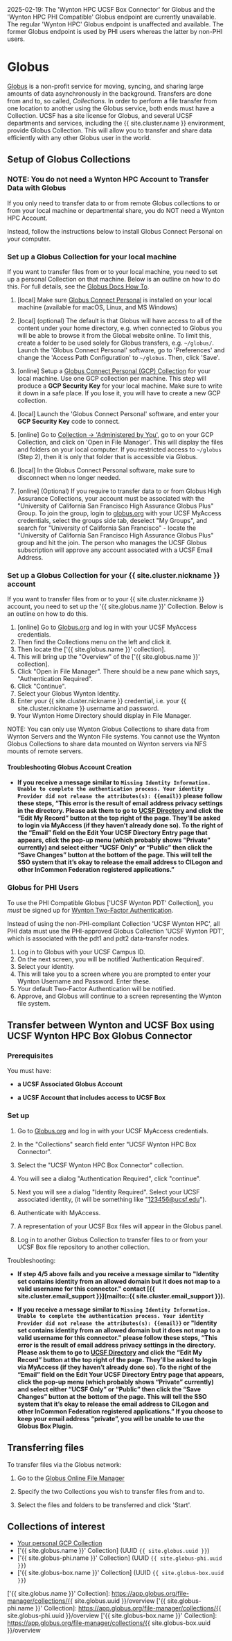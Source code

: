 <!-- markdownlint-disable-file MD034 -->

<div class="alert alert-danger" role="alert" markdown="1">
2025-02-19: The 'Wynton HPC UCSF Box Connector' for Globus and the 'Wynton HPC PHI Compatible' Globus endpoint are currently unavailable. The regular 'Wynton HPC' Globus endpoint is unaffected and available. The former Globus endpoint is used by PHI users whereas the latter by non-PHI users.
</div>

# Globus

[Globus] is a non-profit service for moving, syncing, and sharing large amounts of data asynchronously in the background.  Transfers are done from and to, so called, _Collections_.  In order to perform a file transfer from one location to another using the Globus service, both ends must have a Collection.  UCSF has a site license for Globus, and several UCSF departments and services, including the {{ site.cluster.name }} environment, provide Globus Collection.  This will allow you to transfer and share data efficiently with any other Globus user in the world.

## Setup of Globus Collections

### NOTE: You do not need a Wynton HPC Account to Transfer Data with Globus

If you only need to transfer data to or from remote Globus collections to or from your local machine or departmental share, you do NOT need a Wynton HPC Account.

Instead, follow the instructions below to install Globus Connect Personal on your computer.

### Set up a Globus Collection for your local machine

If you want to transfer files from or to your local machine, you need to set up a personal Collection on that machine.  Below is an outline on how to do this.  For full details, see the [Globus Docs How To](https://docs.globus.org/how-to/).

1. [local] Make sure [Globus Connect Personal] is installed on your local machine (available for macOS, Linux, and MS Windows)

2. [local] (optional) The default is that Globus will have access to all of the content under your home directory, e.g. when connected to Globus you will be able to browse it from the Global website online.  To limit this, create a folder to be used solely for Globus transfers, e.g. `~/globus/`.  Launch the 'Globus Connect Personal' software, go to 'Preferences' and change the 'Access Path Configuration' to `~/globus`. Then, click 'Save'.

3. [online] Setup a [Globus Connect Personal (GCP) Collection] for your local machine. Use one GCP collection per machine.  This step will produce a **GCP Security Key** for your local machine.  Make sure to write it down in a safe place.  If you lose it, you will have to create a new GCP collection.

4. [local] Launch the 'Globus Connect Personal' software, and enter your **GCP Security Key** code to connect.

5. [online] Go to [Collection -> 'Administered by You'](https://app.globus.org/collections?scope=administered-by-me), go to on your GCP Collection, and click on 'Open in File Manager'.  This will display the files and folders on your local computer.  If you restricted access to `~/globus` (Step 2), then it is only that folder that is accessible via Globus.

6. [local] In the Globus Connect Personal software, make sure to disconnect when no longer needed.

7. [online] (Optional) If you require to transfer data to or from Globus High Assurance Collections, your account must be associated with the "University of California San Francisco High Assurance Globus Plus" Group. To join the group, login to [globus.org](https://www.globus.org/) with your UCSF MyAccess credentials, select the groups side tab, deselect "My Groups", and search for "University of California San Francisco" - locate the "University of California San Francisco High Assurance Globus Plus" group and hit the join. The person who manages the UCSF Globus subscription will approve any account associated with a UCSF Email Address.

### Set up a Globus Collection for your {{ site.cluster.nickname }} account

If you want to transfer files from or to your {{ site.cluster.nickname }} account, you need to set up the '{{ site.globus.name }}' Collection.  Below is an outline on how to do this.

1. [online] Go to [Globus.org](https://www.globus.org) and log in with your UCSF MyAccess credentials. 
2. Then find the Collections menu on the left and click it. 
3. Then locate the ['{{ site.globus.name }}' collection]. 
4. This will bring up the "Overview" of the ['{{ site.globus.name }}' collection]. 
5. Click "Open in File Manager". There should be a new pane which says, "Authentication Required". 
6. Click "Continue". 
7. Select your Globus Wynton Identity. 
8. Enter your {{ site.cluster.nickname }} credential, i.e. your {{ site.cluster.nickname }} username and password. 
9. Your Wynton Home Directory should display in File Manager.

NOTE: You can only use Wynton Globus Collections to share data from Wynton Servers and the Wynton File systems. You cannot use the Wynton Globus Collections to share data mounted on Wynton servers via NFS mounts of remote servers.

#### Troubleshooting Globus Account Creation

* **If you receive a message similar to `Missing Identity Information. Unable to complete the authentication process. Your identity Provider did not release the attributes(s): {{email}}` please follow these steps, “This error is the result of email address privacy settings in the directory.  Please ask them to go to [UCSF Directory](https://directory.ucsf.edu) and click the “Edit My Record” button at the top right of the page. They’ll be asked to login via MyAccess (if they haven’t already done so).  To the right of the “Email” field on the Edit Your UCSF Directory Entry page that appears, click the pop-up menu (which probably shows “Private” currently) and select either “UCSF Only” or “Public” then click the “Save Changes” button at the bottom of the page.  This will tell the SSO system that it’s okay to release the email address to CILogon and other InCommon Federation registered applications.”**

### Globus for PHI Users

To use the PHI Compatible Globus ['UCSF Wynton PDT' Collection], you _must_ be signed up for [Wynton Two-Factor Authentication](/hpc/get-started/duo-signup.html).

Instead of using the non-PHI-compliant Collection 'UCSF Wynton HPC', all PHI data must use the PHI-approved Globus Collection 'UCSF Wynton PDT', which is associated with the pdt1 and pdt2 data-transfer nodes.  

1. Log in to Globus with your UCSF Campus ID. 
2. On the next screen, you will be notified 'Authentication Required'. 
3. Select your identity. 
4. This will take you to a screen where you are prompted to enter your Wynton Username and Password. Enter these. 
5. Your default Two-Factor Authentication will be notified.  
6. Approve, and Globus will continue to a screen representing the Wynton file system.

## Transfer between Wynton and UCSF Box using UCSF Wynton HPC Box Globus Connector

### Prerequisites

You must have:

* **a UCSF Associated Globus Account**

* **a UCSF Account that includes access to UCSF Box**

### Set up

1. Go to [Globus.org](https://www.globus.org) and log in with your UCSF MyAccess credentials.

2. In the "Collections" search field enter "UCSF Wynton HPC Box Connector".

3. Select the "UCSF Wynton HPC Box Connector" collection.

4. You will see a dialog "Authentication Required", click "continue". 

5. Next you will see a dialog "Identity Required". Select your UCSF associated identity, (it will be something like "123456@ucsf.edu").

6. Authenticate with MyAccess.

7. A representation of your UCSF Box files will appear in the Globus panel.

8. Log in to another Globus Collection to transfer files to or from your UCSF Box file repository to another collection.

Troubleshooting:

* **If step 4/5 above fails and you receive a message similar to "Identity set contains identity from an allowed domain but it does not map to a valid username for this connector." contact [{{ site.cluster.email_support }}](mailto::{{ site.cluster.email_support }}).**

* **If you receive a message similar to `Missing Identity Information. Unable to complete the authentication process. Your identity Provider did not release the attributes(s): {{email}}` or "Identity set contains identity from an allowed domain but it does not map to a valid username for this connector." please follow these steps, “This error is the result of email address privacy settings in the directory.  Please ask them to go to [UCSF Directory](https://directory.ucsf.edu) and click the “Edit My Record” button at the top right of the page. They’ll be asked to login via MyAccess (if they haven’t already done so).  To the right of the “Email” field on the Edit Your UCSF Directory Entry page that appears, click the pop-up menu (which probably shows “Private” currently) and select either “UCSF Only” or “Public” then click the “Save Changes” button at the bottom of the page.  This will tell the SSO system that it’s okay to release the email address to CILogon and other InCommon Federation registered applications.” If you choose to keep your email address “private”, you will be unable to use the Globus Box Plugin.**

## Transferring files

To transfer files via the Globus network:

1. Go to the [Globus Online File Manager](https://app.globus.org/file-manager)

2. Specify the two Collections you wish to transfer files from and to.

3. Select the files and folders to be transferred and click 'Start'.


## Collections of interest

* [Your personal GCP Collection](https://app.globus.org/collections?scope=administered-by-me)
* ['{{ site.globus.name }}' Collection] (UUID `{{ site.globus.uuid }}`)
* ['{{ site.globus-phi.name }}' Collection] (UUID `{{ site.globus-phi.uuid }}`)
* ['{{ site.globus-box.name }}' Collection] (UUID `{{ site.globus-box.uuid }}`)


[Globus]: https://www.globus.org/
[Globus Connect Personal]: https://www.globus.org/globus-connect-personal
[Globus Connect Personal (GCP) Collection]: https://app.globus.org/file-manager/gcp
['{{ site.globus.name }}' Collection]: https://app.globus.org/file-manager/collections/{{ site.globus.uuid }}/overview
['{{ site.globus-phi.name }}' Collection]: https://app.globus.org/file-manager/collections/{{ site.globus-phi.uuid }}/overview
['{{ site.globus-box.name }}' Collection]: https://app.globus.org/file-manager/collections/{{ site.globus-box.uuid }}/overview
